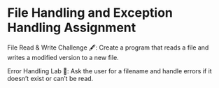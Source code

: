 # File Handling and Exception Handling Assignment

File Read & Write Challenge 🖋️: Create a program that reads a file and writes a modified version to a new file.

Error Handling Lab 🧪: Ask the user for a filename and handle errors if it doesn’t exist or can’t be read.
